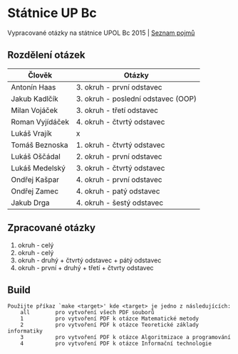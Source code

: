 ﻿# Státnice UP Bc
Vypracované otázky na státnice UPOL Bc 2015 | [Seznam pojmů](http://www.inf.upol.cz/downloads/studium/2015_INFv01_bc.pdf)

## Rozdělení otázek

| Člověk           | Otázky                                                |
| ---------------- | ----------------------------------------------------- |
| Antonín Haas     | 3. okruh - první odstavec                             |
| Jakub Kadlčík    | 3. okruh - poslední odstavec (OOP)                    |
| Milan Vojáček    | 3. okruh - třetí odstavec                             |
| Roman Vyjídáček  | 4. okruh - čtvrtý odstavec                            |
| Lukáš Vrajík     | x                                                     |
| Tomáš Beznoska   | 1. okruh - čtvrtý odstavec                            |
| Lukáš Oščádal    | 2. okruh - první odstavec                             |
| Lukáš Medelský   | 3. okruh - čtvrtý odstavec                            |
| Ondřej Kašpar    | 4. okruh - první odstavec                             |
| Ondřej Zamec     | 4. okruh - patý odstavec                              |
| Jakub Drga	   | 4. okruh - šestý odstavec				   |

## Zpracované otázky
1. okruh - celý
2. okruh - celý
3. okruh - druhý + čtvrtý odstavec + pátý odstavec
4. okruh - první + druhý + třetí + čtvrty odstavec


## Build

	Použijte příkaz `make <target>' kde <target> je jedno z následujících:
	    all        pro vytvoření všech PDF souborů
	    1          pro vytvoření PDF k otázce Matematické metody
	    2          pro vytvoření PDF k otázce Teoretické základy informatiky
	    3          pro vytvoření PDF k otázce Algoritmizace a programování
	    4          pro vytvoření PDF k otázce Informační technologie
